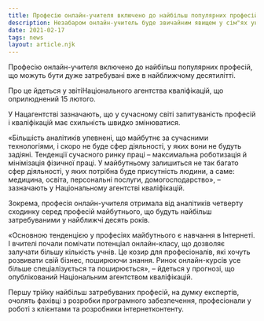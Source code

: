 ```yaml
---
title: Професію онлайн-учителя включено до найбільш популярних професій
description: Незабаром онлайн-учитель буде звичайним явищем у сім"ях українців
date: 2021-02-17
tags: news
layout: article.njk
---
```


Професію онлайн-учителя включено до найбільш популярних професій, що можуть бути дуже затребувані вже в найближчому десятилітті.

Про це йдеться у звітіНаціонального агентства кваліфікацій, що оприлюднений 15 лютого.

У Нацагентстві зазначають, що у сучасному світі запитуваність професій і кваліфікацій має схильність швидко змінюватися.

«Більшість аналітиків упевнені, що майбутнє за сучасними технологіями, і скоро не буде сфер діяльності, у яких вони не будуть задіяні. Тенденції сучасного ринку праці – максимальна роботизація й мінімізація фізичної праці. У майбутньому залишиться не так багато сфер діяльності, у яких потрібна буде присутність людини, а саме: медицина, освіта, персональні послуги, домогосподарство», – зазначають у Національному агентстві кваліфікацій.

Зокрема, професія онлайн-учителя отримала від аналітиків четверту сходинку серед професій майбутнього, що будуть найбільш затребуваними у найближчі десять років.

«Основною тенденцією у професіях майбутнього є навчання в Інтернеті. І вчителі почали помічати потенціал онлайн-класу, що дозволяє залучати більшу кількість учнів. Це козир для професіоналів, які хочуть розвивати свій бізнес, поширюючи знання. Ринок онлайн-курсів усе більше спеціалізується та поширюється», – йдеться у прогнозі, що опублікований Національним агентством кваліфікацій.

Першу трійку найбільш затребуваних професій, на думку експертів, очолять фахівці з розробки програмного забезпечення, професіонали у роботі з клієнтами та розробники інтернетконтенту.



